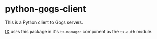 # python-gogs-client

This is a Python client to Gogs servers.

[tX](https://github.com/unfoldingWord-dev/door43.org/wiki/tX-Development-Architecture) uses this package in it's `tx-manager` component as the `tx-auth` module.
